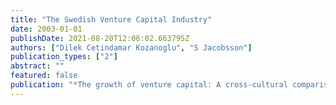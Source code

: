 ```yaml
---
title: "The Swedish Venture Capital Industry"
date: 2003-01-01
publishDate: 2021-08-20T12:06:02.663795Z
authors: ["Dilek Cetindamar Kozanoglu", "S Jacobsson"]
publication_types: ["2"]
abstract: ""
featured: false
publication: "*The growth of venture capital: A cross-cultural comparison*"
---
```


